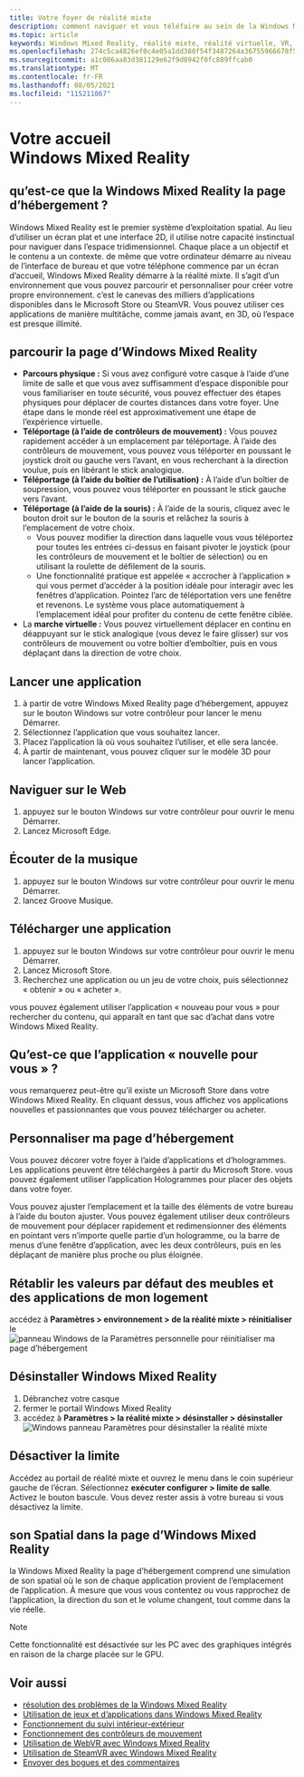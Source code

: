 ```yaml
---
title: Votre foyer de réalité mixte
description: comment naviguer et vous téléfaire au sein de la Windows Mixed Reality famille, lancer des applications et des jeux, personnaliser la page d’hébergement et modifier les paramètres visuels, audio et vocaux.
ms.topic: article
keywords: Windows Mixed Reality, réalité mixte, réalité virtuelle, VR, MR, famille, naviguer, découvrir, applications, jeux
ms.openlocfilehash: 274c5ca4826ef0c4e05a1dd380f54f3487264a36755966678f5c1c0719d81b0b
ms.sourcegitcommit: a1c086aa83d381129e62f9d8942f0fc889ffcab0
ms.translationtype: MT
ms.contentlocale: fr-FR
ms.lasthandoff: 08/05/2021
ms.locfileid: "115211067"
---
```

# <a name="your-windows-mixed-reality-home"></a>Votre accueil Windows Mixed Reality

## <a name="what-is-the-windows-mixed-reality-home"></a>qu’est-ce que la Windows Mixed Reality la page d’hébergement ?

Windows Mixed Reality est le premier système d’exploitation spatial. Au lieu d’utiliser un écran plat et une interface 2D, il utilise notre capacité instinctual pour naviguer dans l’espace tridimensionnel. Chaque place a un objectif et le contenu a un contexte. de même que votre ordinateur démarre au niveau de l’interface de bureau et que votre téléphone commence par un écran d’accueil, Windows Mixed Reality démarre à la réalité mixte. Il s’agit d’un environnement que vous pouvez parcourir et personnaliser pour créer votre propre environnement. c’est le canevas des milliers d’applications disponibles dans le Microsoft Store ou SteamVR. Vous pouvez utiliser ces applications de manière multitâche, comme jamais avant, en 3D, où l’espace est presque illimité.

## <a name="move-through-the-windows-mixed-reality-home"></a>parcourir la page d’Windows Mixed Reality

* **Parcours physique :** Si vous avez configuré votre casque à l’aide d’une limite de salle et que vous avez suffisamment d’espace disponible pour vous familiariser en toute sécurité, vous pouvez effectuer des étapes physiques pour déplacer de courtes distances dans votre foyer. Une étape dans le monde réel est approximativement une étape de l’expérience virtuelle.
* **Téléportage (à l’aide de contrôleurs de mouvement) :** Vous pouvez rapidement accéder à un emplacement par téléportage. À l’aide des contrôleurs de mouvement, vous pouvez vous téléporter en poussant le joystick droit ou gauche vers l’avant, en vous recherchant à la direction voulue, puis en libérant le stick analogique.
* **Téléportage (à l’aide du boîtier de l’utilisation) :** À l’aide d’un boîtier de soupression, vous pouvez vous téléporter en poussant le stick gauche vers l’avant.
* **Téléportage (à l’aide de la souris) :** À l’aide de la souris, cliquez avec le bouton droit sur le bouton de la souris et relâchez la souris à l’emplacement de votre choix.
  * Vous pouvez modifier la direction dans laquelle vous vous téléportez pour toutes les entrées ci-dessus en faisant pivoter le joystick (pour les contrôleurs de mouvement et le boîtier de sélection) ou en utilisant la roulette de défilement de la souris.
  * Une fonctionnalité pratique est appelée « accrocher à l’application » qui vous permet d’accéder à la position idéale pour interagir avec les fenêtres d’application. Pointez l’arc de téléportation vers une fenêtre et revenons. Le système vous place automatiquement à l’emplacement idéal pour profiter du contenu de cette fenêtre ciblée.
* La **marche virtuelle :** Vous pouvez virtuellement déplacer en continu en déappuyant sur le stick analogique (vous devez le faire glisser) sur vos contrôleurs de mouvement ou votre boîtier d’emboîtier, puis en vous déplaçant dans la direction de votre choix.

## <a name="launch-an-app"></a>Lancer une application

1. à partir de votre Windows Mixed Reality page d’hébergement, appuyez sur le bouton Windows sur votre contrôleur pour lancer le menu Démarrer.
2. Sélectionnez l’application que vous souhaitez lancer.
3. Placez l’application là où vous souhaitez l’utiliser, et elle sera lancée.
4. À partir de maintenant, vous pouvez cliquer sur le modèle 3D pour lancer l’application.

## <a name="browse-the-web"></a>Naviguer sur le Web

1. appuyez sur le bouton Windows sur votre contrôleur pour ouvrir le menu Démarrer.
2. Lancez Microsoft Edge.

## <a name="play-music"></a>Écouter de la musique

1. appuyez sur le bouton Windows sur votre contrôleur pour ouvrir le menu Démarrer.
2. lancez Groove Musique.

## <a name="download-an-app"></a>Télécharger une application

1. appuyez sur le bouton Windows sur votre contrôleur pour ouvrir le menu Démarrer.
2. Lancez Microsoft Store.
3. Recherchez une application ou un jeu de votre choix, puis sélectionnez « obtenir » ou « acheter ».

vous pouvez également utiliser l’application « nouveau pour vous » pour rechercher du contenu, qui apparaît en tant que sac d’achat dans votre Windows Mixed Reality.

## <a name="what-is-the-new-for-you-app"></a>Qu’est-ce que l’application « nouvelle pour vous » ?

vous remarquerez peut-être qu’il existe un Microsoft Store dans votre Windows Mixed Reality. En cliquant dessus, vous affichez vos applications nouvelles et passionnantes que vous pouvez télécharger ou acheter.

## <a name="personalize-my-home"></a>Personnaliser ma page d’hébergement

Vous pouvez décorer votre foyer à l’aide d’applications et d’hologrammes. Les applications peuvent être téléchargées à partir du Microsoft Store. vous pouvez également utiliser l’application Hologrammes pour placer des objets dans votre foyer.

Vous pouvez ajuster l’emplacement et la taille des éléments de votre bureau à l’aide du bouton ajuster. Vous pouvez également utiliser deux contrôleurs de mouvement pour déplacer rapidement et redimensionner des éléments en pointant vers n’importe quelle partie d’un hologramme, ou la barre de menus d’une fenêtre d’application, avec les deux contrôleurs, puis en les déplaçant de manière plus proche ou plus éloignée.

## <a name="reset-my-homes-furniture-and-app-placement-back-to-default"></a>Rétablir les valeurs par défaut des meubles et des applications de mon logement

accédez à **Paramètres > environnement > de la réalité mixte > réinitialiser** le ![ panneau Windows de la Paramètres personnelle pour réinitialiser ma page d’hébergement](images/1050px-environmentreset.png)

## <a name="uninstall-windows-mixed-reality"></a>Désinstaller Windows Mixed Reality

1. Débranchez votre casque
2. fermer le portail Windows Mixed Reality
3. accédez à **Paramètres > la réalité mixte > désinstaller > désinstaller** ![ Windows panneau Paramètres pour désinstaller la réalité mixte](images/1050px-uninstall2.png)

## <a name="turn-off-the-boundary"></a>Désactiver la limite

Accédez au portail de réalité mixte et ouvrez le menu dans le coin supérieur gauche de l’écran. Sélectionnez **exécuter configurer > limite de salle**. Activez le bouton bascule. Vous devez rester assis à votre bureau si vous désactivez la limite.

## <a name="spatial-sound-in-the-windows-mixed-reality-home"></a>son Spatial dans la page d’Windows Mixed Reality

la Windows Mixed Reality la page d’hébergement comprend une simulation de son spatial où le son de chaque application provient de l’emplacement de l’application. À mesure que vous vous contentez ou vous rapprochez de l’application, la direction du son et le volume changent, tout comme dans la vie réelle. 

> [!NOTE]
> Cette fonctionnalité est désactivée sur les PC avec des graphiques intégrés en raison de la charge placée sur le GPU.

## <a name="see-also"></a>Voir aussi

* [résolution des problèmes de la Windows Mixed Reality](wmr-setup-faq.yml#my-motion-controllers-aren-t-working)
* [Utilisation de jeux et d’applications dans Windows Mixed Reality](using-games-and-apps-in-windows-mixed-reality.md)
* [Fonctionnement du suivi intérieur-extérieur](tracking-system.md)
* [Fonctionnement des contrôleurs de mouvement](controllers-in-wmr.md)
* [Utilisation de WebVR avec Windows Mixed Reality](webvr.md)
* [Utilisation de SteamVR avec Windows Mixed Reality](using-steamvr-with-windows-mixed-reality.md)
* [Envoyer des bogues et des commentaires](filing-feedback.md)
